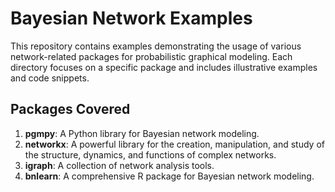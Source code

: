 # Bayesian Network Examples

This repository contains examples demonstrating the usage of various network-related packages for probabilistic graphical modeling. Each directory focuses on a specific package and includes illustrative examples and code snippets.

## Packages Covered

1. **pgmpy**: A Python library for Bayesian network modeling.
2. **networkx**: A powerful library for the creation, manipulation, and study of the structure, dynamics, and functions of complex networks.
3. **igraph**: A collection of network analysis tools.
4. **bnlearn**: A comprehensive R package for Bayesian network modeling.
